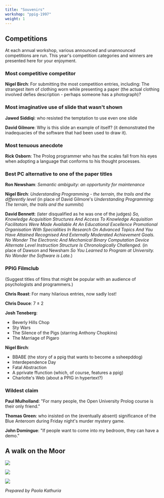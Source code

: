 ```yaml
---
title: "Souvenirs"
workshop: "ppig-1997"
weight: 1
---
```


Competitions
------------

At each annual workshop, various announced and unannounced competitions are run. This year's competition categories and winners are presented here for your enjoyment.

### Most competitive competitor

**Nigel Birch**: For submitting the most competition entries, including:
The strangest item of clothing worn while presenting a paper (the actual clothing involved defies description - perhaps someone has a photograph)?

### Most imaginative use of slide that wasn't shown

**Jawed Siddiqi**: who resisted the temptation to use even one slide

**David Gilmore**: Why is this slide an example of itself? (it demonstrated the inadequacies of the software that had been used to draw it).

### Most tenuous anecdote

**Rick Osborn**: The Prolog programmer who has the scales fall from his eyes when adopting a language that conforms to his thought processes.

### Best PC alternative to one of the paper titles

**Ron Newsham**: _Semantic ambiguity: an opportunity for maintenance_

**Nigel Birch**: _Understanding Programming - the terrain, the trails and the differently level_ (in place of David Gilmore's _Understanding Programming: The terrain, the trails and the summits_)

**David Bennett**: (later disqualified as he was one of the judges) _So, Knowledge Acquisition Structures And Access To Knowledge Acquisition Facilitators Were Made Available At An Educational Excellence Promotional Organisation With Specialities In Research On Advanced Topics And You Have Attained Recognised And Externally Moderated Achievement Goals. No Wonder The Electronic And Mechanical Binary Computation Device Alternate Level Instruction Structure Is Chronologically Challenged._ (in place of Dawson and Newsham _So You Learned to Program at University. No Wonder the Software is Late._)

### PPIG Filmclub

(Suggest titles of films that might be popular with an audience of psychologists and programmers.)

**Chris Roast**: For many hilarious entries, now sadly lost!

**Chris Douce**: 7 ± 2

**Josh Teneberg**:
* Beverly Hills Chop
* Sty Wars
* The Silence of the Pigs (starring Anthony Chopkins)
* The Marriage of Pigaro

**Nigel Birch**:
* BBABE (the story of a ppig that wants to become a ssheepddog)
* Interdependence Day
* Fatal Abstraction
* A pprivate ffunction (which, of course, features a ppig)
* Charlotte's Web (about a PPIG in hypertext?)

### Wildest claim

**Paul Mulholland**: "For many people, the Open University Prolog course is their only friend."

**Thomas Green**: who insisted on the (eventually absent) significance of the Blue Anteroom during Friday night's murder mystery game.

**John Domingue**: "If people want to come into my bedroom, they can have a demo."

A walk on the Moor
------------------

![](/img/ppig-1997/9th-1.jpg)

![](/img/ppig-1997/9th-2.jpg)

![](/img/ppig-1997/9th-3.jpg)

*Prepared by Paola Kathuria*

